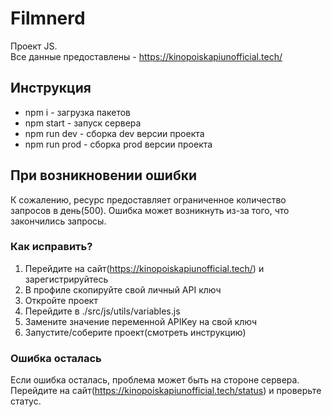 # Filmnerd
Проект JS. <br>
Все данные предоставлены - https://kinopoiskapiunofficial.tech/

## Инструкция
* npm i - загрузка пакетов
* npm start - запуск сервера
* npm run dev - сборка dev версии проекта
* npm run prod - сборка prod версии проекта

## При возникновении ошибки
К сожалению, ресурс предоставляет ограниченное количество запросов в день(500). Ошибка может возникнуть из-за того, что закончились запросы.
### Как исправить?
1. Перейдите на сайт(https://kinopoiskapiunofficial.tech/) и зарегистрируйтесь
2. В профиле скопируйте свой личный API ключ
3. Откройте проект
4. Перейдите в ./src/js/utils/variables.js
5. Замените значение переменной APIKey на свой ключ
6. Запустите/соберите проект(смотреть инструкцию)
### Ошибка осталась
Если ошибка осталась, проблема может быть на стороне сервера. Перейдите на сайт(https://kinopoiskapiunofficial.tech/status) и проверьте статус.
